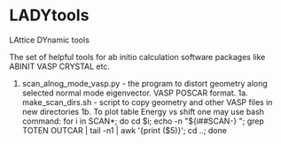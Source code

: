 # LADYtools
LAttice DYnamic tools

The set of helpful tools for ab initio calculation software packages like ABINIT VASP CRYSTAL etc.

1. scan_alnog_mode_vasp.py - the program to distort geometry along selected normal mode eigenvector. VASP POSCAR format.
1a. make_scan_dirs.sh - script to copy geometry and other VASP files in new directories
1b. To plot table Energy vs shift one may use bash command:
for i in SCAN*; do cd $i; echo -n "${i##SCAN-} "; grep TOTEN OUTCAR | tail -n1 | awk '{print ($5)}'; cd ..; done